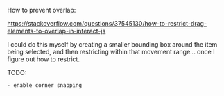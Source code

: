 How to prevent overlap:

https://stackoverflow.com/questions/37545130/how-to-restrict-drag-elements-to-overlap-in-interact-js

I could do this myself by creating a smaller bounding box around the item being
selected, and then restricting within that movement range... once I figure out
how to restrict.

TODO:

    - enable corner snapping
